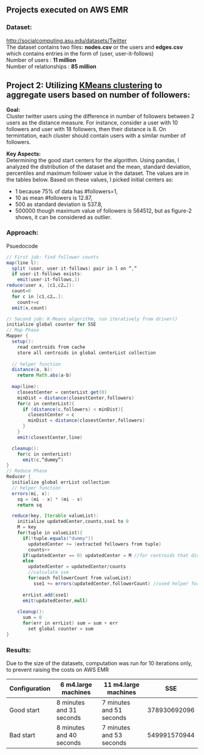 Projects executed on AWS EMR 
------------
### Dataset: 
http://socialcomputing.asu.edu/datasets/Twitter <br />
The dataset contains two files: **nodes.csv** or the users and **edges.csv** which contains entries in the form of (user, user-it-follows) <br />
Number of users : **11 million** <br />
Number of relationships : **85 million** <br />

Project 2:  Utilizing [KMeans clustering](https://en.wikipedia.org/wiki/K-means_clustering) to aggregate users based on number of followers:
--------------
**Goal:** <br />
Cluster twitter users using the difference in number of followers between 2 users as the distance measure. For instance, consider a user with 10 followers and user with 18 followers, then their distance is 8. On termintation, each cluster should contain users with a similar number of followers. <br />

**Key Aspects:** <br />
Determining the good start centers for the algorithm. Using pandas, I analyzed the distribution of the dataset and the mean, standard deviation, percentiles and maximum follower value in the dataset. The values are in the tables below. Based on these values, I picked initial centers as: <br />
- 1 because 75% of data has #followers=1,
- 10 as mean #followers is 12.87,
- 500 as standard deviation is 537.8,
- 500000 though maximum value of followers is 564512, but as figure-2 shows, it can be considered as outlier.

### Approach: 
Psuedocode

```java
// First job: find follower counts
map(line l):
  split (user, user-it-follows) pair in l on “,”
  if user-it-follows exists:
    emit(user-it-follows,1)
reduce(user x, [c1,c2…]):
  count=0
  for c in [c1,c2….]:
    count+=c
  emit(x,count)

// Second job: K-Means algorithm, run iteratively from driver()
initialize global counter for SSE
// Map Phase
Mapper {
  setup():
    read centroids from cache
    store all centroids in global centerList collection
  
  // helper function
  distance(a, b):
    return Math.abs(a-b)
  
  map(line):
    closestCenter = centerList.get(0)
    minDist = distance(closestCenter,followers)
    for(c in centerList){
      if (distance(c,followers) < minDist){
        closestCenter = c
        minDist = distance(closestCenter,followers)
      }
    }
    emit(closestCenter,line)

  cleanup():
    for(c in centerList)
      emit(c,“dummy”)
}
// Reduce Phase
Reducer {
  initialize global errList collection
  // helper function
  errors(mi, x):
    sq = (mi - x) * (mi - x)
    return sq

  reduce(key, Iterable valueList):
    initialize updatedCenter,counts,sse1 to 0
    M = key
    for(tuple in valueList){
      if(!tuple.equals("dummy"))
        updatedCenter += (extracted followers from tuple)
        counts++
      if(updatedCenter == 0) updatedCenter = M //for centroids that did not get updated
      else
        updatedCenter = updatedCenter/counts
        //calculate sse
        for(each followerCount from valueList)
          sse1 += errors(updatedCenter,followerCount) //used helper for sse
        
      errList.add(sse1)
      emit(updatedCenter,null)
    
    cleanup():
      sum = 0
      for(err in errList) sum = sum + err
        set global counter = sum
}
```

### Results:
Due to the size of the datasets, computation was run for 10 iterations only, to prevent raising the costs on AWS EMR
<table>
    <thead>
      <tr>
        <th>Configuration</th>
        <th>6 m4.large machines</th>
        <th>11 m4.large machines</th>
        <th>SSE</th>
      </tr>
    </thead>
    <tbody>
        <tr>
          <td>Good start</td>
          <td>8 minutes and 31 seconds</td>
          <td>7 minutes and 51 seconds</td>
          <td>378930692096</td>
        </tr>
        <tr>
          <td>Bad start</td>
          <td>8 minutes and 40 seconds</td>
          <td>7 minutes and 53 seconds</td>
          <td>549991570944</td>
        </tr>
    </tbody>
</table>